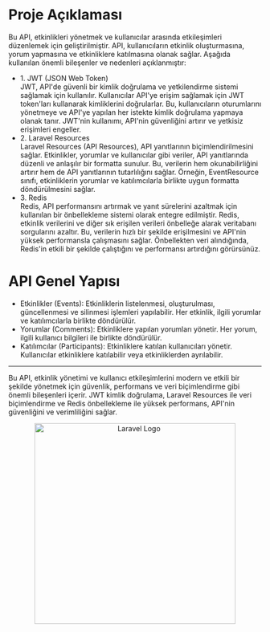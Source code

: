 <h1>Proje Açıklaması</h1> 
Bu API, etkinlikleri yönetmek ve kullanıcılar arasında etkileşimleri düzenlemek için geliştirilmiştir. API, kullanıcıların etkinlik oluşturmasına, yorum yapmasına ve etkinliklere katılmasına olanak sağlar. Aşağıda kullanılan önemli bileşenler ve nedenleri açıklanmıştır:

<ul>
    <li>
        1. JWT (JSON Web Token) <br>
        JWT, API'de güvenli bir kimlik doğrulama ve yetkilendirme sistemi sağlamak için kullanılır. Kullanıcılar API'ye erişim sağlamak için JWT token'ları kullanarak kimliklerini doğrularlar. Bu, kullanıcıların oturumlarını         yönetmeye ve API'ye yapılan her istekte kimlik doğrulama yapmaya olanak tanır. JWT'nin kullanımı, API'nin güvenliğini artırır ve yetkisiz erişimleri engeller.
    </li>
    <li>2. Laravel Resources <br>
Laravel Resources (API Resources), API yanıtlarının biçimlendirilmesini sağlar. Etkinlikler, yorumlar ve kullanıcılar gibi veriler, API yanıtlarında düzenli ve anlaşılır bir formatta sunulur. Bu, verilerin hem okunabilirliğini artırır hem de API yanıtlarının tutarlılığını sağlar. Örneğin, EventResource sınıfı, etkinliklerin yorumlar ve katılımcılarla birlikte uygun formatta döndürülmesini sağlar.</li>
    <li>3. Redis <br>
Redis, API performansını artırmak ve yanıt sürelerini azaltmak için kullanılan bir önbellekleme sistemi olarak entegre edilmiştir. Redis, etkinlik verilerini ve diğer sık erişilen verileri önbelleğe alarak veritabanı sorgularını azaltır. Bu, verilerin hızlı bir şekilde erişilmesini ve API'nin yüksek performansla çalışmasını sağlar. Önbellekten veri alındığında, Redis'in etkili bir şekilde çalıştığını ve performansı artırdığını görürsünüz.</li>
</ul>


<h1>API Genel Yapısı</h1> 
<ul>
    <li>Etkinlikler (Events): Etkinliklerin listelenmesi, oluşturulması, güncellenmesi ve silinmesi işlemleri yapılabilir. Her etkinlik, ilgili yorumlar ve katılımcılarla birlikte döndürülür.</li>
    <li>Yorumlar (Comments): Etkinliklere yapılan yorumları yönetir. Her yorum, ilgili kullanıcı bilgileri ile birlikte döndürülür.</li>
    <li>Katılımcılar (Participants): Etkinliklere katılan kullanıcıları yönetir. Kullanıcılar etkinliklere katılabilir veya etkinliklerden ayrılabilir.</li>
    
</ul>

<hr>

Bu API, etkinlik yönetimi ve kullanıcı etkileşimlerini modern ve etkili bir şekilde yönetmek için güvenlik, performans ve veri biçimlendirme gibi önemli bileşenleri içerir. JWT kimlik doğrulama, Laravel Resources ile veri biçimlendirme ve Redis önbellekleme ile yüksek performans, API'nin güvenliğini ve verimliliğini sağlar.


<p align="center"><a href="https://laravel.com" target="_blank"><img src="https://raw.githubusercontent.com/laravel/art/master/logo-lockup/5%20SVG/2%20CMYK/1%20Full%20Color/laravel-logolockup-cmyk-red.svg" width="400" alt="Laravel Logo"></a></p>


